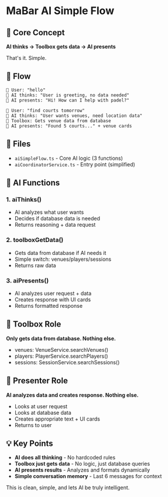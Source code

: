 # MaBar AI Simple Flow

## 🎯 Core Concept

**AI thinks → Toolbox gets data → AI presents**

That's it. Simple.

## 🔄 Flow

```
👤 User: "hello"
🧠 AI thinks: "User is greeting, no data needed"
🎯 AI presents: "Hi! How can I help with padel?"

👤 User: "find courts tomorrow"
🧠 AI thinks: "User wants venues, need location data"
🔧 Toolbox: Gets venue data from database
🎯 AI presents: "Found 5 courts..." + venue cards
```

## 📁 Files

- `aiSimpleFlow.ts` - Core AI logic (3 functions)
- `aiCoordinatorService.ts` - Entry point (simplified)

## 🧠 AI Functions

### 1. aiThinks()
- AI analyzes what user wants
- Decides if database data is needed
- Returns reasoning + data request

### 2. toolboxGetData()
- Gets data from database if AI needs it
- Simple switch: venues/players/sessions
- Returns raw data

### 3. aiPresents()
- AI analyzes user request + data
- Creates response with UI cards
- Returns formatted response

## 🔧 Toolbox Role

**Only gets data from database. Nothing else.**

- venues: VenueService.searchVenues()
- players: PlayerService.searchPlayers()  
- sessions: SessionService.searchSessions()

## 🎨 Presenter Role

**AI analyzes data and creates response. Nothing else.**

- Looks at user request
- Looks at database data
- Creates appropriate text + UI cards
- Returns to user

## 💡 Key Points

- **AI does all thinking** - No hardcoded rules
- **Toolbox just gets data** - No logic, just database queries
- **AI presents results** - Analyzes and formats dynamically
- **Simple conversation memory** - Last 6 messages for context

This is clean, simple, and lets AI be truly intelligent.